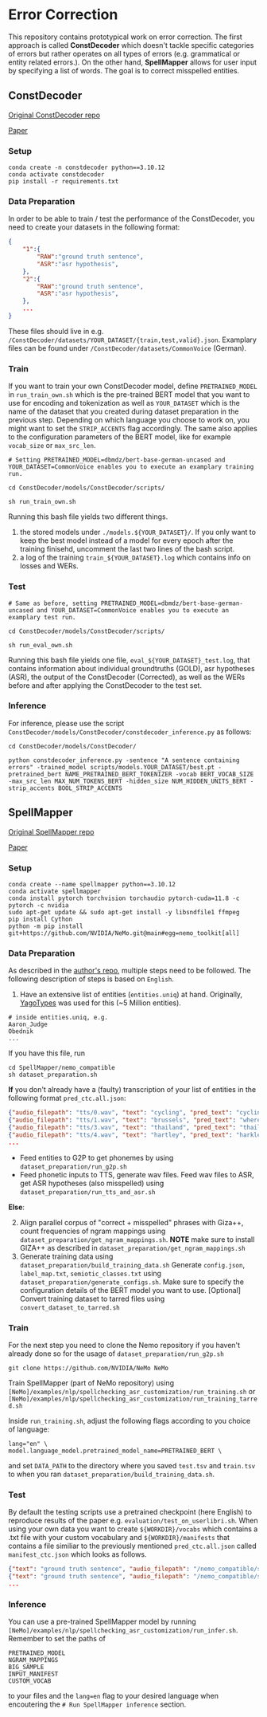 # Error Correction
This repository contains prototypical work on error correction. The first approach is called **ConstDecoder** which doesn't tackle specific categories of errors but rather operates on all types of errors (e.g. grammatical or entity related errors.). On the other hand, **SpellMapper** allows for user input by specifying a list of words. The goal is to correct misspelled entities.

## ConstDecoder
[Original ConstDecoder repo](https://github.com/yangjingyuan/ConstDecoder/tree/main)

[Paper](https://arxiv.org/pdf/2208.04641.pdf)
### Setup
```
conda create -n constdecoder python==3.10.12
conda activate constdecoder
pip install -r requirements.txt
```
### Data Preparation
In order to be able to train / test the performance of the ConstDecoder, you need to create your datasets in the following format:

```json
{
    "1":{
        "RAW":"ground truth sentence",
        "ASR":"asr hypothesis",
    },
    "2":{
        "RAW":"ground truth sentence",
        "ASR":"asr hypothesis",
    },
    ...
}
```

These files should live in e.g. `/ConstDecoder/datasets/YOUR_DATASET/{train,test,valid}.json`. Examplary files can be found under `/ConstDecoder/datasets/CommonVoice` (German).

### Train
If you want to train your own ConstDecoder model, define `PRETRAINED_MODEL` in `run_train_own.sh` which is the pre-trained BERT model that you want to use for encoding and tokenization as well as `YOUR_DATASET` which is the name of the dataset that you created during dataset preparation in the previous step. Depending on which language you choose to work on, you might want to set the `STRIP_ACCENTS` flag accordingly. The same also applies to the configuration parameters of the BERT model, like for example `vocab_size` or `max_src_len`.

```
# Setting PRETRAINED_MODEL=dbmdz/bert-base-german-uncased and YOUR_DATASET=CommonVoice enables you to execute an examplary training run.

cd ConstDecoder/models/ConstDecoder/scripts/

sh run_train_own.sh
```

Running this bash file yields two different things.

1. the stored models under `./models.${YOUR_DATASET}/`. If you only want to keep the best model instead of a model for every epoch after the training finisehd, uncomment the last two lines of the bash script.
2. a log of the training `train_${YOUR_DATASET}.log` which contains info on losses and WERs.

### Test

```
# Same as before, setting PRETRAINED_MODEL=dbmdz/bert-base-german-uncased and YOUR_DATASET=CommonVoice enables you to execute an examplary test run.

cd ConstDecoder/models/ConstDecoder/scripts/

sh run_eval_own.sh
```

Running this bash file yields one file, `eval_${YOUR_DATASET}_test.log`, that contains information about individual groundtruths (GOLD), asr hypotheses (ASR), the output of the ConstDecoder (Corrected), as well as the WERs before and after applying the ConstDecoder to the test set.


### Inference
For inference, please use the script `ConstDecoder/models/ConstDecoder/constdecoder_inference.py` as follows:

```
cd ConstDecoder/models/ConstDecoder/

python constdecoder_inference.py -sentence "A sentence containing errors" -trained_model scripts/models.YOUR_DATASET/best.pt -pretrained_bert NAME_PRETRAINED_BERT_TOKENIZER -vocab BERT_VOCAB_SIZE -max_src_len MAX_NUM_TOKENS_BERT -hidden_size NUM_HIDDEN_UNITS_BERT -strip_accents BOOL_STRIP_ACCENTS
```


## SpellMapper
[Original SpellMapper repo](https://github.com/NVIDIA/NeMo/tree/main/examples/nlp/spellchecking_asr_customization) 

[Paper](https://arxiv.org/pdf/2306.02317.pdf)

### Setup 

```shell
conda create --name spellmapper python==3.10.12
conda activate spellmapper
conda install pytorch torchvision torchaudio pytorch-cuda=11.8 -c pytorch -c nvidia
sudo apt-get update && sudo apt-get install -y libsndfile1 ffmpeg
pip install Cython
python -m pip install git+https://github.com/NVIDIA/NeMo.git@main#egg=nemo_toolkit[all]
```

### Data Preparation

As described in the [author's repo](https://github.com/bene-ges/nemo_compatible/tree/main/scripts/nlp/en_spellmapper), multiple steps need to be followed. The following description of steps is based on `English`.

1. Have an extensive list of entities (`entities.uniq`) at hand. Originally, [YagoTypes](https://www.mpi-inf.mpg.de/departments/databases-and-information-systems/research/yago-naga/yago/downloads/) was used for this (~5 Million entities). 

```
# inside entities.uniq, e.g.
Aaron_Judge
Obednik
...
```
If you have this file, run 

```
cd SpellMapper/nemo_compatible
sh dataset_preparation.sh
```


**If** you don't already have a (faulty) transcription of your list of entities in the following format `pred_ctc.all.json`:

```json
{"audio_filepath": "tts/0.wav", "text": "cycling", "pred_text": "cycling"}
{"audio_filepath": "tts/1.wav", "text": "brussels", "pred_text": "where says"}
{"audio_filepath": "tts/3.wav", "text": "thailand", "pred_text": "thailand"}
{"audio_filepath": "tts/4.wav", "text": "hartley", "pred_text": "harkley"}
...
```

- Feed entities to G2P to get phonemes by using `dataset_preparation/run_g2p.sh`
- Feed phonetic inputs to TTS, generate wav files. Feed wav files to ASR, get ASR hypotheses (also misspelled) using `dataset_preparation/run_tts_and_asr.sh`

**Else**:

2. Align parallel corpus of "correct + misspelled" phrases with Giza++, count frequencies of ngram mappings using `dataset_preparation/get_ngram_mappings.sh`. **NOTE** make sure to install GIZA++ as described in `dataset_preparation/get_ngram_mappings.sh`
3. Generate training data using `dataset_preparation/build_training_data.sh` Generate `config.json`, `label_map.txt`, `semiotic_classes.txt` using `dataset_preparation/generate_configs.sh`. Make sure to specify the configuration details of the BERT model you want to use. [Optional] Convert training dataset to tarred files using `convert_dataset_to_tarred.sh`


### Train
For the next step you need to clone the Nemo repository if you haven't already done so for the usage of `dataset_preparation/run_g2p.sh`

```
git clone https://github.com/NVIDIA/NeMo NeMo
```

Train SpellMapper (part of NeMo repository) using `[NeMo]/examples/nlp/spellchecking_asr_customization/run_training.sh` or `[NeMo]/examples/nlp/spellchecking_asr_customization/run_training_tarred.sh`

Inside `run_training.sh`, adjust the following flags according to you choice of language:

```
lang="en" \
model.language_model.pretrained_model_name=PRETRAINED_BERT \
```

and set `DATA_PATH` to the directory where you saved `test.tsv` and `train.tsv` to when you ran `dataset_preparation/build_training_data.sh`.

### Test 
By default the testing scripts use a pretrained checkpoint (here English) to reproduce results of the paper e.g. `evaluation/test_on_userlibri.sh`. 
When using your own data you want to create `${WORKDIR}/vocabs` which contains a .txt file with your custom vocabulary and `${WORKDIR}/manifests` that contains a file similiar to the previously mentioned `pred_ctc.all.json` called `manifest_ctc.json` which looks as follows.

```json
{"text": "ground truth sentence", "audio_filepath": "/nemo_compatible/scripts/nlp/en_spellmapper/evaluation/corpus/audio_data/test-clean/speaker-1089-book-4217/1089-134686-0000.wav", "doc_id": "4217", "pred_text": "asr hypothesis"}
{"text": "ground truth sentence", "audio_filepath": "/nemo_compatible/scripts/nlp/en_spellmapper/evaluation/corpus/audio_data/test-clean/speaker-1089-book-4217/1089-134686-0001.wav", "doc_id": "4217", "pred_text": "asr hypothesis"}
...
```


### Inference
You can use a pre-trained SpellMapper model by running `[NeMo]/examples/nlp/spellchecking_asr_customization/run_infer.sh`. Remember to set the paths of 

```
PRETRAINED_MODEL
NGRAM_MAPPINGS
BIG_SAMPLE
INPUT_MANIFEST
CUSTOM_VOCAB
```
to your files and the `lang=en` flag to your desired language when encoutering the `# Run SpellMapper inference` section.
